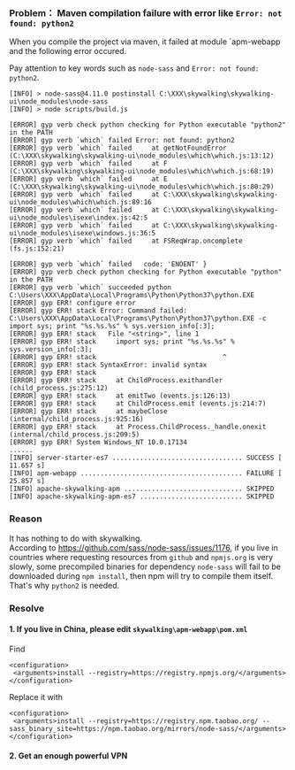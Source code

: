 ### Problem： Maven compilation failure with error like `Error: not found: python2`
When you compile the project via maven, it failed at module `apm-webapp and the following error occured.

Pay attention to key words such as `node-sass` and `Error: not found: python2`.

```
[INFO] > node-sass@4.11.0 postinstall C:\XXX\skywalking\skywalking-ui\node_modules\node-sass
[INFO] > node scripts/build.js

[ERROR] gyp verb check python checking for Python executable "python2" in the PATH
[ERROR] gyp verb `which` failed Error: not found: python2
[ERROR] gyp verb `which` failed     at getNotFoundError (C:\XXX\skywalking\skywalking-ui\node_modules\which\which.js:13:12)
[ERROR] gyp verb `which` failed     at F (C:\XXX\skywalking\skywalking-ui\node_modules\which\which.js:68:19)
[ERROR] gyp verb `which` failed     at E (C:\XXX\skywalking\skywalking-ui\node_modules\which\which.js:80:29)
[ERROR] gyp verb `which` failed     at C:\XXX\skywalking\skywalking-ui\node_modules\which\which.js:89:16
[ERROR] gyp verb `which` failed     at C:\XXX\skywalking\skywalking-ui\node_modules\isexe\index.js:42:5
[ERROR] gyp verb `which` failed     at C:\XXX\skywalking\skywalking-ui\node_modules\isexe\windows.js:36:5
[ERROR] gyp verb `which` failed     at FSReqWrap.oncomplete (fs.js:152:21)

[ERROR] gyp verb `which` failed   code: 'ENOENT' }
[ERROR] gyp verb check python checking for Python executable "python" in the PATH
[ERROR] gyp verb `which` succeeded python C:\Users\XXX\AppData\Local\Programs\Python\Python37\python.EXE
[ERROR] gyp ERR! configure error 
[ERROR] gyp ERR! stack Error: Command failed: C:\Users\XXX\AppData\Local\Programs\Python\Python37\python.EXE -c import sys; print "%s.%s.%s" % sys.version_info[:3];
[ERROR] gyp ERR! stack   File "<string>", line 1
[ERROR] gyp ERR! stack     import sys; print "%s.%s.%s" % sys.version_info[:3];
[ERROR] gyp ERR! stack                                ^
[ERROR] gyp ERR! stack SyntaxError: invalid syntax
[ERROR] gyp ERR! stack 
[ERROR] gyp ERR! stack     at ChildProcess.exithandler (child_process.js:275:12)
[ERROR] gyp ERR! stack     at emitTwo (events.js:126:13)
[ERROR] gyp ERR! stack     at ChildProcess.emit (events.js:214:7)
[ERROR] gyp ERR! stack     at maybeClose (internal/child_process.js:925:16)
[ERROR] gyp ERR! stack     at Process.ChildProcess._handle.onexit (internal/child_process.js:209:5)
[ERROR] gyp ERR! System Windows_NT 10.0.17134
......
[INFO] server-starter-es7 ................................. SUCCESS [ 11.657 s]
[INFO] apm-webapp ......................................... FAILURE [ 25.857 s]
[INFO] apache-skywalking-apm .............................. SKIPPED
[INFO] apache-skywalking-apm-es7 .......................... SKIPPED
```

### Reason

It has nothing to do with skywalking.   
According to https://github.com/sass/node-sass/issues/1176, if you live in countries where requesting resources from `github` and `npmjs.org` is very slowly, some precompiled binaries for dependency `node-sass` will fail to be downloaded during `npm install`, then npm will try to compile them itself. That's why `python2` is needed.

### Resolve
#### 1. If you live in China, please edit `skywalking\apm-webapp\pom.xml`     
Find
```
<configuration>  
 <arguments>install --registry=https://registry.npmjs.org/</arguments>  
</configuration>
```
Replace it with
```
<configuration>  
 <arguments>install --registry=https://registry.npm.taobao.org/ --sass_binary_site=https://npm.taobao.org/mirrors/node-sass/</arguments>  
</configuration>
```
#### 2. Get an enough powerful VPN